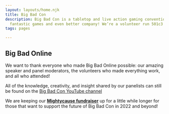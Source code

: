```yaml
---
layout: layouts/home.njk
title: Big Bad Con
description: Big Bad Con is a tabletop and live action gaming convention featuring
  fantastic games and even better company! We’re a volunteer run 501c3 non-profit!
tags: pages

---
```

## Big Bad Online

We want to thank everyone who made Big Bad Online possible: our amazing speaker and panel moderators, the volunteers who made everything work, and all who attended!

All of the knowledge, creativity, and insight shared by our panelists can still be found on the [Big Bad Con YouTube channel](https://www.youtube.com/channel/UCZTZeTM1WamDePxRpEMCftw/featured)

We are keeping our [**Mightycause fundraiser**](https://www.mightycause.com/story/Bigbadonline) up for a little while longer for those that want to support the future of Big Bad Con in 2022 and beyond!